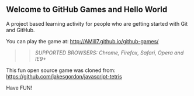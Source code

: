 ## Welcome to GitHub Games and Hello World

A project based learning activity for people who are getting started with Git and GitHub.

You can play the game at: http://AMill7.github.io/github-games/

>> _*SUPPORTED BROWSERS*: Chrome, Firefox, Safari, Opera and IE9+_

This fun open source game was cloned from: https://github.com/jakesgordon/javascript-tetris

Have FUN!
